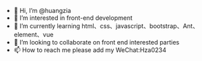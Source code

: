 - 👋 Hi, I’m @huangzia
- 👀 I’m interested in front-end development
- 🌱 I’m currently learning html、css、javascript、bootstrap、Ant、element、vue
- 💞️ I’m looking to collaborate on front end interested parties
- 📫 How to reach me please add my WeChat:Hza0234

<!---
huangzia/huangzia is a ✨ special ✨ repository because its `README.md` (this file) appears on your GitHub profile.
You can click the Preview link to take a look at your changes.
--->
